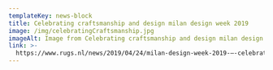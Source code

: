 ```yaml
---
templateKey: news-block
title: Celebrating craftsmanship and design milan design week 2019
image: /img/celebratingCraftsmanship.jpg
imageAlt: Image from Celebrating craftsmanship and design milan design week 2019
link: >-
  https://www.rugs.nl/news/2019/04/24/milan-design-week-2019-–-celebrating-craftsmanship-and-design.html
---
```


